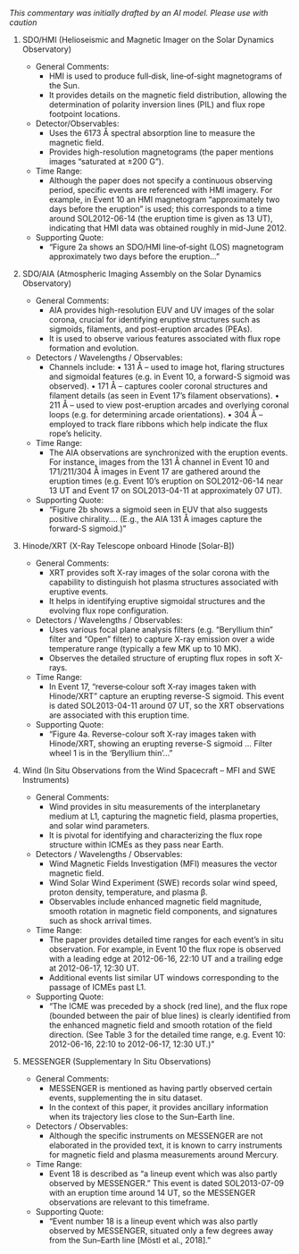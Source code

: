 _This commentary was initially drafted by an AI model. Please use with caution_

1. SDO/HMI (Helioseismic and Magnetic Imager on the Solar Dynamics Observatory)
   - General Comments:
     - HMI is used to produce full‐disk, line‐of‐sight magnetograms of the Sun.
     - It provides details on the magnetic field distribution, allowing the determination of polarity inversion lines (PIL) and flux rope footpoint locations.
   - Detector/Observables:
     - Uses the 6173 Å spectral absorption line to measure the magnetic field.
     - Provides high-resolution magnetograms (the paper mentions images “saturated at ±200 G”).
   - Time Range:
     - Although the paper does not specify a continuous observing period, specific events are referenced with HMI imagery. For example, in Event 10 an HMI magnetogram “approximately two days before the eruption” is used; this corresponds to a time around SOL2012-06-14 (the eruption time is given as 13 UT), indicating that HMI data was obtained roughly in mid-June 2012.
   - Supporting Quote:
     - “Figure 2a shows an SDO/HMI line‐of‐sight (LOS) magnetogram approximately two days before the eruption…”


2. SDO/AIA (Atmospheric Imaging Assembly on the Solar Dynamics Observatory)
   - General Comments:
     - AIA provides high-resolution EUV and UV images of the solar corona, crucial for identifying eruptive structures such as sigmoids, filaments, and post-eruption arcades (PEAs).
     - It is used to observe various features associated with flux rope formation and evolution.
   - Detectors / Wavelengths / Observables:
     - Channels include:
       • 131 Å – used to image hot, flaring structures and sigmoidal features (e.g. in Event 10, a forward-S sigmoid was observed).
       • 171 Å – captures cooler coronal structures and filament details (as seen in Event 17’s filament observations).
       • 211 Å – used to view post-eruption arcades and overlying coronal loops (e.g. for determining arcade orientations).
       • 304 Å – employed to track flare ribbons which help indicate the flux rope’s helicity.
   - Time Range:
     - The AIA observations are synchronized with the eruption events. For instance, images from the 131 Å channel in Event 10 and 171/211/304 Å images in Event 17 are gathered around the eruption times (e.g. Event 10’s eruption on SOL2012-06-14 near 13 UT and Event 17 on SOL2013-04-11 at approximately 07 UT).
   - Supporting Quote:
     - “Figure 2b shows a sigmoid seen in EUV that also suggests positive chirality…. (E.g., the AIA 131 Å images capture the forward-S sigmoid.)”
     
3. Hinode/XRT (X-Ray Telescope onboard Hinode [Solar-B])
   - General Comments:
     - XRT provides soft X-ray images of the solar corona with the capability to distinguish hot plasma structures associated with eruptive events.
     - It helps in identifying eruptive sigmoidal structures and the evolving flux rope configuration.
   - Detectors / Wavelengths / Observables:
     - Uses various focal plane analysis filters (e.g. “Beryllium thin” filter and “Open” filter) to capture X-ray emission over a wide temperature range (typically a few MK up to 10 MK).
     - Observes the detailed structure of erupting flux ropes in soft X-rays.
   - Time Range:
     - In Event 17, “reverse‐colour soft X‐ray images taken with Hinode/XRT” capture an erupting reverse-S sigmoid. This event is dated SOL2013-04-11 around 07 UT, so the XRT observations are associated with this eruption time.
   - Supporting Quote:
     - “Figure 4a. Reverse-colour soft X-ray images taken with Hinode/XRT, showing an erupting reverse-S sigmoid … Filter wheel 1 is in the ‘Beryllium thin’…”
     
4. Wind (In Situ Observations from the Wind Spacecraft – MFI and SWE Instruments)
   - General Comments:
     - Wind provides in situ measurements of the interplanetary medium at L1, capturing the magnetic field, plasma properties, and solar wind parameters.
     - It is pivotal for identifying and characterizing the flux rope structure within ICMEs as they pass near Earth.
   - Detectors / Wavelengths / Observables:
     - Wind Magnetic Fields Investigation (MFI) measures the vector magnetic field.
     - Wind Solar Wind Experiment (SWE) records solar wind speed, proton density, temperature, and plasma β.
     - Observables include enhanced magnetic field magnitude, smooth rotation in magnetic field components, and signatures such as shock arrival times.
   - Time Range:
     - The paper provides detailed time ranges for each event’s in situ observation. For example, in Event 10 the flux rope is observed with a leading edge at 2012-06-16, 22:10 UT and a trailing edge at 2012-06-17, 12:30 UT.
     - Additional events list similar UT windows corresponding to the passage of ICMEs past L1.
   - Supporting Quote:
     - “The ICME was preceded by a shock (red line), and the flux rope (bounded between the pair of blue lines) is clearly identified from the enhanced magnetic field and smooth rotation of the field direction. (See Table 3 for the detailed time range, e.g. Event 10: 2012-06-16, 22:10 to 2012-06-17, 12:30 UT.)”
     
5. MESSENGER (Supplementary In Situ Observations)
   - General Comments:
     - MESSENGER is mentioned as having partly observed certain events, supplementing the in situ dataset.
     - In the context of this paper, it provides ancillary information when its trajectory lies close to the Sun–Earth line.
   - Detectors / Observables:
     - Although the specific instruments on MESSENGER are not elaborated in the provided text, it is known to carry instruments for magnetic field and plasma measurements around Mercury.
   - Time Range:
     - Event 18 is described as “a lineup event which was also partly observed by MESSENGER.” This event is dated SOL2013-07-09 with an eruption time around 14 UT, so the MESSENGER observations are relevant to this timeframe.
   - Supporting Quote:
     - “Event number 18 is a lineup event which was also partly observed by MESSENGER, situated only a few degrees away from the Sun–Earth line [Möstl et al., 2018].”
